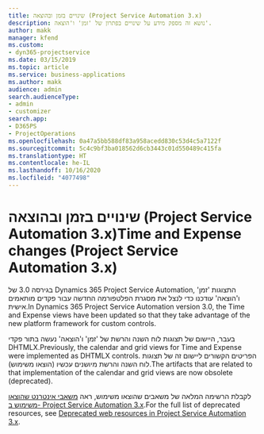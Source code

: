 ```yaml
---
title: שינויים בזמן ובהוצאה (Project Service Automation 3.x)
description: נושא זה מספק מידע על שינויים בפתרון של 'זמן' ו'הוצאה'.
author: makk
manager: kfend
ms.custom:
- dyn365-projectservice
ms.date: 03/15/2019
ms.topic: article
ms.service: business-applications
ms.author: makk
audience: admin
search.audienceType:
- admin
- customizer
search.app:
- D365PS
- ProjectOperations
ms.openlocfilehash: 0a47a5bb588df83a958acedd830c53d4c5a7122f
ms.sourcegitcommit: 5c4c9bf3ba018562d6cb3443c01d550489c415fa
ms.translationtype: HT
ms.contentlocale: he-IL
ms.lasthandoff: 10/16/2020
ms.locfileid: "4077498"
---
```

# <a name="time-and-expense-changes-project-service-automation-3x"></a><span data-ttu-id="8b023-103">שינויים בזמן ובהוצאה (Project Service Automation 3.x)</span><span class="sxs-lookup"><span data-stu-id="8b023-103">Time and Expense changes (Project Service Automation 3.x)</span></span>

<span data-ttu-id="8b023-104">בגירסה 3.0 של Dynamics 365 Project Service Automation, התצוגות 'זמן' ו'הוצאה' עודכנו כדי לנצל את מסגרת הפלטפורמה החדשה עבור פקדים מותאמים אישית.</span><span class="sxs-lookup"><span data-stu-id="8b023-104">In Dynamics 365 Project Service Automation version 3.0, the Time and Expense views have been updated so that they take advantage of the new platform framework for custom controls.</span></span>

<span data-ttu-id="8b023-105">בעבר, היישום של תצוגות לוח השנה והרשת של 'זמן' ו'הוצאה' נעשה בתור פקדי DHTMLX.</span><span class="sxs-lookup"><span data-stu-id="8b023-105">Previously, the calendar and grid views for Time and Expense were implemented as DHTMLX controls.</span></span> <span data-ttu-id="8b023-106">הפריטים הקשורים ליישום זה של תצוגות לוח השנה והרשת מיושנים עכשיו (הוצאו משימוש).</span><span class="sxs-lookup"><span data-stu-id="8b023-106">The artifacts that are related to that implementation of the calendar and grid views are now obsolete (deprecated).</span></span>

<span data-ttu-id="8b023-107">לקבלת הרשימה המלאה של משאבים שהוצאו משימוש, ראה [משאבי אינטרנט שהוצאו משימוש ב- Project Service Automation 3.x](web-resources-deprecated-v3.x.md).</span><span class="sxs-lookup"><span data-stu-id="8b023-107">For the full list of deprecated resources, see [Deprecated web resources in Project Service Automation 3.x](web-resources-deprecated-v3.x.md).</span></span>
